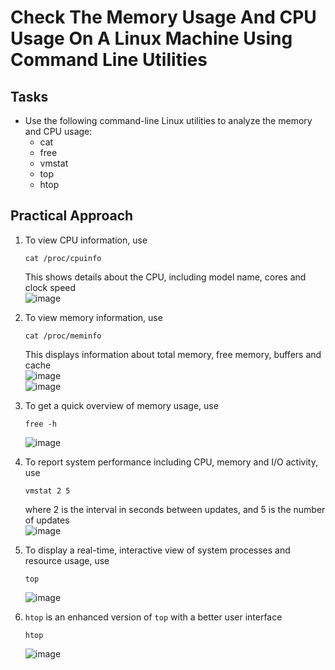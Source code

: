 # Check The Memory Usage And CPU Usage On A Linux Machine Using Command Line Utilities


## Tasks
- Use the following command-line Linux utilities to analyze the memory and CPU usage:
  - cat
  - free
  - vmstat
  - top
  - htop
 

## Practical Approach
1. To view CPU information, use
   ```
   cat /proc/cpuinfo
   ```
   This shows details about the CPU, including model name, cores and clock speed <br/>
   ![image](https://github.com/user-attachments/assets/64eaac48-7fce-48b8-971d-d0060f69e5b4)

2. To view memory information, use
   ```
   cat /proc/meminfo
   ```
   This displays information about total memory, free memory, buffers and cache <br/>
   ![image](https://github.com/user-attachments/assets/a4c98c35-eb20-4135-b690-b286fb9cd919) <br/>
   ![image](https://github.com/user-attachments/assets/aaa4a5b4-812d-410b-b18d-ca3a6e840017)


3. To get a quick overview of memory usage, use
   ```
   free -h
   ```
   ![image](https://github.com/user-attachments/assets/f0f5843c-2b19-4998-b925-bc50f065243f)

4. To report system performance including CPU, memory and I/O activity, use
   ```
   vmstat 2 5
   ```
   where 2 is the interval in seconds between updates, and 5 is the number of updates <br/>
   ![image](https://github.com/user-attachments/assets/fd6dc3b5-3810-403b-bc86-30c4f6ec5235)

5. To display a real-time, interactive view of system processes and resource usage, use
   ```
   top
   ```
   ![image](https://github.com/user-attachments/assets/95c49ebc-7484-4f25-9088-fbb47fe50765)

6. `htop` is an enhanced version of `top` with a better user interface
   ```
   htop
   ```
   ![image](https://github.com/user-attachments/assets/5e3e1b8c-5374-4a05-99b5-ca529d0ede4a)

   
